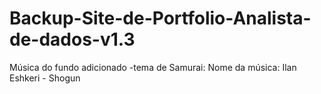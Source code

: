 # Backup-Site-de-Portfolio-Analista-de-dados-v1.3
Música do fundo adicionado -tema de Samurai: Nome da música: Ilan Eshkeri - Shogun

